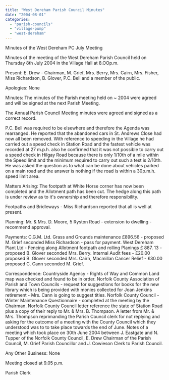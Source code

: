 ```yaml
---
title: "West Dereham Parish Council Minutes"
date: "2004-08-01"
categories: 
  - "parish-councils"
  - "village-pump"
  - "west-dereham"
---
```


Minutes of the West Dereham PC July Meeting

Minutes of the meeting of the West Dereham Parish Council held on Thursday 8th July 2004 in the Village Hall at 8.OOp.m.

Present: E. Drew - Chairman, M. Grief, Mrs. Berry, Mrs. Cairn, Mrs. Fisher, Miss Richardson, B. Glover, P.C. Bell and a member of the public.

Apologies: None

Minutes: The minutes of the Parish meeting held on ~ 2004 were agreed and will be signed at the next Parish Meeting.

The Annual Parish Council Meeting minutes were agreed and signed as a correct record.

P.C. Bell was required to be elsewhere and therefore the Agenda was rearranged. He reported that the abandoned cars in St. Andrews Close had now all been removed. With reference to speeding in the Village he had carried out a speed check in Station Road and the fastest vehicle was recorded at 27 m.p.h. also he confirmed that it was not possible to carry out a speed check in Hilgay Road because there is only 1/10th of a mile within the Speed limit and the minimum required to carry out such a test is 2/10th. He was asked the question as to what can be done about vehicles parked on a main road and the answer is nothing if the road is within a 30p.m.h. speed limit area.

Matters Arising: The footpath at White Horse corner has now been completed and the Allotment path has been cut. The hedge along this path is under review as to it's ownership and therefore responsibility.

Footpaths and Bridleways - Miss Richardson reported that all is well at present.

Planning: Mr. & Mrs. D. Moore, 5 Ryston Road - extension to dwelling -recommend approval.

Payments: C.G.M. Ltd. Grass and Grounds maintenance £896.56 - proposed M. Grief seconded Miss Richardson - pass for payment. West Dereham Plant Ltd - Fencing along Allotment footpath and rolling Planings £ 887. 13 - proposed B. Glover seconded Mrs. Berry. Internal Audit fees - £20.00 proposed B. Glover seconded Mrs. Cairn, Macmillan Cancer Relief - £30.00 proposed C. Cann seconded M. Grief.

Correspondence: Countryside Agency - Rights of Way and Common Land map was checked and found to be in order. Norfolk County Association of Parish and Town Councils - request for suggestions for books for the new library which is being provided with monies collected for Joan Jenkins retirement - Mrs. Cann is going to suggest titles. Norfolk County Council - Winter Maintenance Questionnaire - completed at the meeting by the Chairman. Norfolk County Council letter reference the state of Station Road plus a copy of their reply to Mr. & Mrs. B. Thompson. A letter from Mr. & Mrs. Thompson reprimanding the Parish Council clerk for not replying and asking for the outcome of a meeting with the County Council which they understood was to to take place towards the end of June. Notes of a meeting which took place on 30th June 2004 between J. Eastgate and N. Tupper of the Norfolk County Council, E. Drew Chairman of the Parish Council, M. Grief Parish Councillor and J. Cowieson Clerk to Parish Council.

Any Other Business: None

Meeting closed at 9.05 p.m.

Parish Clerk
